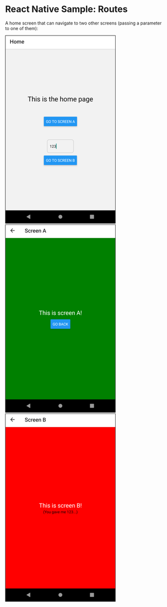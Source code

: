 
# React Native Sample: Routes

A home screen that can navigate to two other screens (passing a parameter to one of them):

![Screenshot](screenshot1.png)
![Screenshot](screenshot2.png)
![Screenshot](screenshot3.png)
